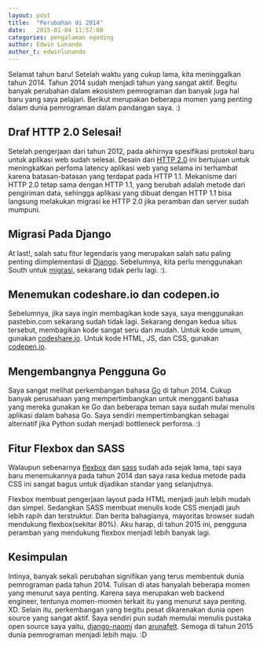 ```yaml
---
layout: post
title:  "Perubahan di 2014"
date:   2015-01-04 11:57:08
categories: pengalaman ngoding
author: Edwin Lunando
author_t: edwinlunando
---
```


Selamat tahun baru! Setelah waktu yang cukup lama, kita meninggalkan tahun 2014. Tahun 2014 sudah menjadi tahun yang sangat aktif. Begitu banyak perubahan dalam ekosistem pemrograman dan banyak juga hal baru yang saya pelajari. Berikut merupakan beberapa momen yang penting dalam dunia pemrograman dalam pandangan saya. :)

## Draf HTTP 2.0 Selesai! ##

Setelah pengerjaan dari tahun 2012, pada akhirnya spesifikasi protokol baru untuk aplikasi web sudah selesai. Desain dari [HTTP 2.0][1] ini bertujuan untuk meningkatkan perfoma latency aplikasi web yang selama ini terhambat karena batasan-batasan yang terdapat pada HTTP 1.1. Mekanisme dari HTTP 2.0 tetap sama dengan HTTP 1.1, yang berubah adalah metode dari pengiriman data, sehingga aplikasi yang dibuat dengan HTTP 1.1 bisa langsung melakukan migrasi ke HTTP 2.0 jika peramban dan server sudah mumpuni.

## Migrasi Pada Django ##

At last!, salah satu fitur legendaris yang merupakan salah satu paling penting diimplementasi di [Django][2]. Sebelumnya, kita perlu menggunakan South untuk [migrasi][3], sekarang tidak perlu lagi. :).

## Menemukan codeshare.io dan codepen.io ##

Sebelumnya, jika saya ingin membagikan kode saya, saya menggunakan pastebin.com sekarang sudah tidak lagi. Sekarang dengan kedua situs tersebut, membagikan kode sangat seru dan mudah. Untuk kode umum, gunakan [codeshare.io][4]. Untuk kode HTML, JS, dan CSS, gunakan [codepen.io][5].

## Mengembangnya Pengguna Go ##

Saya sangat melihat perkembangan bahasa [Go][6] di tahun 2014. Cukup banyak perusahaan yang mempertimbangkan untuk mengganti bahasa yang mereka gunakan ke Go dan beberapa teman saya sudah mulai menulis aplikasi dalam bahasa Go. Saya sendiri mempertimbangkan sebagai alternatif jika Python sudah menjadi bottleneck performa. :)

## Fitur Flexbox dan SASS ##

Walaupun sebenarnya [flexbox][7] dan [sass][8] sudah ada sejak lama, tapi saya baru menemukannya pada tahun 2014 dan saya rasa kedua metode pada CSS ini sangat bagus untuk dijadikan standar yang selanjutnya.

Flexbox membuat pengerjaan layout pada HTML menjadi jauh lebih mudah dan simpel. Sedangkan SASS membuat menulis kode CSS menjadi jauh lebih rapih dan terstruktur. Dan berita bahagianya, mayoritas browser sudah mendukung flexbox(sekitar 80%). Aku harap, di tahun 2015 ini, pengguna peramban yang mendukung flexbox menjadi lebih banyak lagi.

## Kesimpulan ##

Intinya, banyak sekali perubahan signifikan yang terus membentuk dunia pemrograman pada tahun 2014. Tulisan di atas hanyalah beberapa momen yang menurut saya penting. Karena saya merupakan web backend engineer, tentunya momen-momen terkait itu yang menurut saya penting. XD. Selain itu, perkembangan yang begitu pesat dikarenakan dunia open source yang sangat aktif. Saya sendiri pun sudah memulai menulis pustaka open source saya yaitu, [django-naomi][8] dan [arunafelt][9]. Semoga di tahun 2015 dunia pemrograman menjadi lebih maju. :D

[1]:    https://http2.github.io/
[2]:    https://www.djangoproject.com/
[3]:    https://docs.djangoproject.com/en/dev/topics/migrations/
[4]:    http://codeshare.io/
[5]:    http://codepen.io/
[6]:    https://golang.org/
[7]:    https://developer.mozilla.org/en-US/docs/Web/Guide/CSS/Flexible_boxes
[8]:    https://pypi.python.org/pypi/django-naomi
[9]:    https://github.com/edwinlunando/arunafelt
[8]:    http://sass-lang.com/
